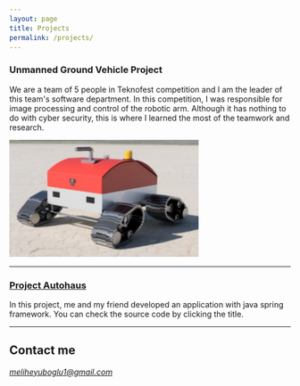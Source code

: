```yaml
---
layout: page
title: Projects
permalink: /projects/
---
```


### Unmanned Ground Vehicle Project

We are a team of 5 people in Teknofest competition and I am the
leader of this team's software department. In this competition, I was
responsible for image processing and control of the robotic arm.
Although it has nothing to do with cyber security, this is where I
learned the most of the teamwork and research.

![TheVehicle](/images/aracfoto.png)

***

### [Project Autohaus](https://github.com/meliheyuboglu/Autohaus)

In this project, me and my friend developed an application with java spring framework. You can check the source code by clicking the title.


***


## Contact me

*meliheyuboglu1@gmail.com*
